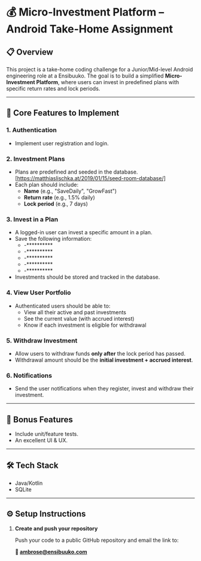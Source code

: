 # 💰 Micro-Investment Platform – Android Take-Home Assignment

## 📋 Overview

This project is a take-home coding challenge for a Junior/Mid-level Android engineering role at a Ensibuuko. The goal is to build a simplified **Micro-Investment Platform**, where users can invest in predefined plans with specific return rates and lock periods.

---

## 🚀 Core Features to Implement

### 1. **Authentication**
- Implement user registration and login.

### 2. **Investment Plans**
- Plans are predefined and seeded in the database. [https://matthiaslischka.at/2019/01/15/seed-room-database/]
- Each plan should include:
  - **Name** (e.g., "SaveDaily", "GrowFast")
  - **Return rate** (e.g., 1.5% daily)
  - **Lock period** (e.g., 7 days)

### 3. **Invest in a Plan**
- A logged-in user can invest a specific amount in a plan.
- Save the following information:
  - -**********
  - -**********
  - -**********
  - -**********
  - -**********
- Investments should be stored and tracked in the database.

### 4. **View User Portfolio**
- Authenticated users should be able to:
  - View all their active and past investments
  - See the current value (with accrued interest)
  - Know if each investment is eligible for withdrawal

### 5. **Withdraw Investment**
- Allow users to withdraw funds **only after** the lock period has passed.
- Withdrawal amount should be the **initial investment + accrued interest**.


### 6. **Notifications**
- Send the user notifications when they register, invest and withdraw their investment.
---

## 🎁 Bonus Features
- Include unit/feature tests.
- An excellent UI & UX.

---

## 🛠️ Tech Stack

- Java/Kotlin
- SQLite

---

## ⚙️ Setup Instructions

1. **Create and push your repository**

   Push your code to a public GitHub repository and email the link to:

   **📩 ambrose@ensibuuko.com**
